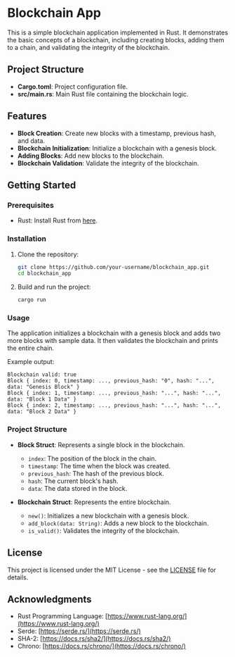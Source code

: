 # Blockchain App

This is a simple blockchain application implemented in Rust. It demonstrates the basic concepts of a blockchain, including creating blocks, adding them to a chain, and validating the integrity of the blockchain.

## Project Structure

- **Cargo.toml**: Project configuration file.
- **src/main.rs**: Main Rust file containing the blockchain logic.

## Features

- **Block Creation**: Create new blocks with a timestamp, previous hash, and data.
- **Blockchain Initialization**: Initialize a blockchain with a genesis block.
- **Adding Blocks**: Add new blocks to the blockchain.
- **Blockchain Validation**: Validate the integrity of the blockchain.

## Getting Started

### Prerequisites

- Rust: Install Rust from [here](https://www.rust-lang.org/tools/install).

### Installation

1. Clone the repository:
    ```sh
    git clone https://github.com/your-username/blockchain_app.git
    cd blockchain_app
    ```

2. Build and run the project:
    ```sh
    cargo run
    ```

### Usage

The application initializes a blockchain with a genesis block and adds two more blocks with sample data. It then validates the blockchain and prints the entire chain.

Example output:
```
Blockchain valid: true
Block { index: 0, timestamp: ..., previous_hash: "0", hash: "...", data: "Genesis Block" }
Block { index: 1, timestamp: ..., previous_hash: "...", hash: "...", data: "Block 1 Data" }
Block { index: 2, timestamp: ..., previous_hash: "...", hash: "...", data: "Block 2 Data" }
```


### Project Structure

- **Block Struct**: Represents a single block in the blockchain.
    - `index`: The position of the block in the chain.
    - `timestamp`: The time when the block was created.
    - `previous_hash`: The hash of the previous block.
    - `hash`: The current block's hash.
    - `data`: The data stored in the block.

- **Blockchain Struct**: Represents the entire blockchain.
    - `new()`: Initializes a new blockchain with a genesis block.
    - `add_block(data: String)`: Adds a new block to the blockchain.
    - `is_valid()`: Validates the integrity of the blockchain.

## License

This project is licensed under the MIT License - see the [LICENSE](LICENSE) file for details.

## Acknowledgments

- Rust Programming Language: [https://www.rust-lang.org/](https://www.rust-lang.org/)
- Serde: [https://serde.rs/](https://serde.rs/)
- SHA-2: [https://docs.rs/sha2/](https://docs.rs/sha2/)
- Chrono: [https://docs.rs/chrono/](https://docs.rs/chrono/)


